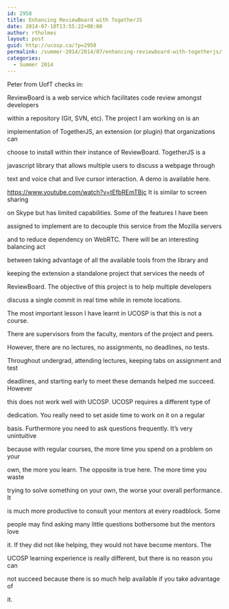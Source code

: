 ```yaml
---
id: 2958
title: Enhancing ReviewBoard with TogetherJS
date: 2014-07-10T13:55:22+00:00
author: rtholmes
layout: post
guid: http://ucosp.ca/?p=2958
permalink: /summer-2014/2014/07/enhancing-reviewboard-with-togetherjs/
categories:
  - Summer 2014
---
```

Peter from UofT checks in:

ReviewBoard is a web service which facilitates code review amongst developers
  
within a repository (Git, SVN, etc). The project I am working on is an
  
implementation of TogetherJS, an extension (or plugin) that organizations can
  
choose to install within their instance of ReviewBoard. TogetherJS is a
  
javascript library that allows multiple users to discuss a webpage through
  
text and voice chat and live cursor interaction. A demo is available here.
  
<https://www.youtube.com/watch?v=tEfbREmTBjc> It is similar to screen sharing
  
on Skype but has limited capabilities. Some of the features I have been
  
assigned to implement are to decouple this service from the Mozilla servers
  
and to reduce dependency on WebRTC. There will be an interesting balancing act
  
between taking advantage of all the available tools from the library and
  
keeping the extension a standalone project that services the needs of
  
ReviewBoard. The objective of this project is to help multiple developers
  
discuss a single commit in real time while in remote locations.

The most important lesson I have learnt in UCOSP is that this is not a course.
  
There are supervisors from the faculty, mentors of the project and peers.
  
However, there are no lectures, no assignments, no deadlines, no tests.
  
Throughout undergrad, attending lectures, keeping tabs on assignment and test
  
deadlines, and starting early to meet these demands helped me succeed. However
  
this does not work well with UCOSP. UCOSP requires a different type of
  
dedication. You really need to set aside time to work on it on a regular
  
basis. Furthermore you need to ask questions frequently. It’s very unintuitive
  
because with regular courses, the more time you spend on a problem on your
  
own, the more you learn. The opposite is true here. The more time you waste
  
trying to solve something on your own, the worse your overall performance. It
  
is much more productive to consult your mentors at every roadblock. Some
  
people may find asking many little questions bothersome but the mentors love
  
it. If they did not like helping, they would not have become mentors. The
  
UCOSP learning experience is really different, but there is no reason you can
  
not succeed because there is so much help available if you take advantage of
  
it.
